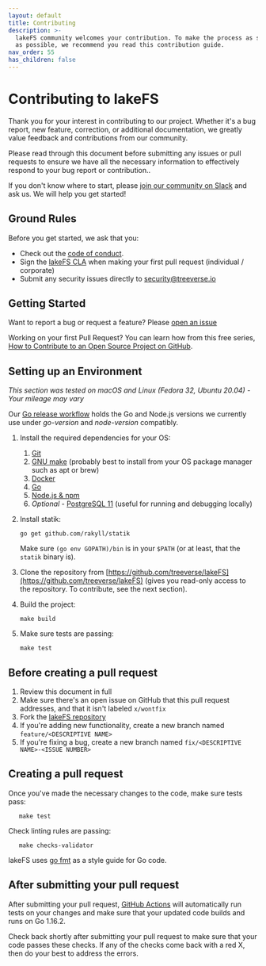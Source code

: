 ```yaml
---
layout: default
title: Contributing
description: >-
  lakeFS community welcomes your contribution. To make the process as seamless
  as possible, we recommend you read this contribution guide.
nav_order: 55
has_children: false
---
```


# Contributing to lakeFS

Thank you for your interest in contributing to our project. Whether it's a bug report, new feature, correction, or additional documentation, we greatly value feedback and contributions from our community.

Please read through this document before submitting any issues or pull requests to ensure we have all the necessary information to effectively respond to your bug report or contribution..

If you don't know where to start, please [join our community on Slack](https://lakefs.io/slack) and ask us. We will help you get started!

## Ground Rules

Before you get started, we ask that you:

* Check out the [code of conduct](https://github.com/treeverse/lakeFS/blob/master/CODE_OF_CONDUCT.md). 
* Sign the [lakeFS CLA](https://cla-assistant.io/treeverse/lakeFS) when making your first pull request \(individual / corporate\)
* Submit any security issues directly to [security@treeverse.io](mailto:security@treeverse.io)

## Getting Started

Want to report a bug or request a feature? Please [open an issue](https://github.com/treeverse/lakeFS/issues/new)

Working on your first Pull Request? You can learn how from this free series, [How to Contribute to an Open Source Project on GitHub](https://app.egghead.io/playlists/how-to-contribute-to-an-open-source-project-on-github).

## Setting up an Environment

_This section was tested on macOS and Linux \(Fedora 32, Ubuntu 20.04\) - Your mileage may vary_

Our [Go release workflow](https://github.com/treeverse/lakeFS/blob/master/.github/workflows/goreleaser.yaml) holds the Go and Node.js versions we currently use under _go-version_ and _node-version_ compatibly.

1. Install the required dependencies for your OS:
   1. [Git](https://git-scm.com/downloads)
   2. [GNU make](https://www.gnu.org/software/make/) \(probably best to install from your OS package manager such as apt or brew\)
   3. [Docker](https://docs.docker.com/get-docker/)
   4. [Go](https://golang.org/doc/install)
   5. [Node.js & npm](https://www.npmjs.com/get-npm)
   6. _Optional_ - [PostgreSQL 11](https://www.postgresql.org/docs/11/tutorial-install.html) \(useful for running and debugging locally\)
2. Install statik:

   ```text
   go get github.com/rakyll/statik
   ```

   Make sure `(go env GOPATH)/bin` is in your `$PATH` \(or at least, that the `statik` binary is\).

3. Clone the repository from [https://github.com/treeverse/lakeFS](https://github.com/treeverse/lakeFS) \(gives you read-only access to the repository. To contribute, see the next section\).
4. Build the project:

   ```text
   make build
   ```

5. Make sure tests are passing:

   ```text
   make test
   ```

## Before creating a pull request

1. Review this document in full
2. Make sure there's an open issue on GitHub that this pull request addresses, and that it isn't labeled `x/wontfix`
3. Fork the [lakeFS repository](https://github.com/treeverse/lakeFS)
4. If you're adding new functionality, create a new branch named `feature/<DESCRIPTIVE NAME>`
5. If you're fixing a bug, create a new branch named `fix/<DESCRIPTIVE NAME>-<ISSUE NUMBER>`

## Creating a pull request

Once you've made the necessary changes to the code, make sure tests pass:

```text
   make test
```

Check linting rules are passing:

```text
   make checks-validator
```

lakeFS uses [go fmt](https://golang.org/cmd/gofmt/) as a style guide for Go code.

## After submitting your pull request

After submitting your pull request, [GitHub Actions](https://github.com/treeverse/lakeFS/actions) will automatically run tests on your changes and make sure that your updated code builds and runs on Go 1.16.2.

Check back shortly after submitting your pull request to make sure that your code passes these checks. If any of the checks come back with a red X, then do your best to address the errors.

